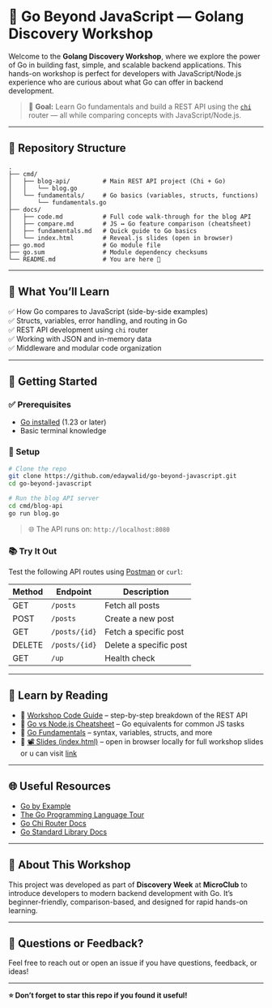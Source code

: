 # 🧠 Go Beyond JavaScript — Golang Discovery Workshop

Welcome to the **Golang Discovery Workshop**, where we explore the power of Go in building fast, simple, and scalable backend applications. This hands-on workshop is perfect for developers with JavaScript/Node.js experience who are curious about what Go can offer in backend development.

> 🎯 **Goal:** Learn Go fundamentals and build a REST API using the [`chi`](https://github.com/go-chi/chi) router — all while comparing concepts with JavaScript/Node.js.

---

## 📁 Repository Structure

```text
.
├── cmd/
│   ├── blog-api/         # Main REST API project (Chi + Go)
│   │   └── blog.go
│   └── fundamentals/     # Go basics (variables, structs, functions)
│       └── fundamentals.go
├── docs/
│   ├── code.md           # Full code walk-through for the blog API
│   ├── compare.md        # JS ↔ Go feature comparison (cheatsheet)
│   ├── fundamentals.md   # Quick guide to Go basics
│   └── index.html        # Reveal.js slides (open in browser)
├── go.mod                # Go module file
├── go.sum                # Module dependency checksums
└── README.md             # You are here 🚀
```

---

## 📌 What You’ll Learn

✅ How Go compares to JavaScript (side-by-side examples)  
✅ Structs, variables, error handling, and routing in Go  
✅ REST API development using `chi` router  
✅ Working with JSON and in-memory data  
✅ Middleware and modular code organization  

---

## 🚀 Getting Started

### ✅ Prerequisites

- [Go installed](https://go.dev/dl) (1.23 or later)
- Basic terminal knowledge

### 🔧 Setup

```bash
# Clone the repo
git clone https://github.com/edaywalid/go-beyond-javascript.git
cd go-beyond-javascript

# Run the blog API server
cd cmd/blog-api
go run blog.go
```

> 🌐 The API runs on: `http://localhost:8080`

### 📚 Try It Out

Test the following API routes using [Postman](https://www.postman.com/) or `curl`:

| Method | Endpoint        | Description            |
|--------|-----------------|------------------------|
| GET    | `/posts`        | Fetch all posts        |
| POST   | `/posts`        | Create a new post      |
| GET    | `/posts/{id}`   | Fetch a specific post  |
| DELETE | `/posts/{id}`   | Delete a specific post |
| GET    | `/up`           | Health check           |

---

## 🧠 Learn by Reading

- 📘 [Workshop Code Guide](docs/code.md) – step-by-step breakdown of the REST API
- 📘 [Go vs Node.js Cheatsheet](docs/compare.md) – Go equivalents for common JS tasks
- 📘 [Go Fundamentals](docs/fundamentals.md) – syntax, variables, structs, and more
- 📘 [📽 Slides (index.html)](docs/index.html) – open in browser locally for full workshop slides or u can visit [link](https://edaywalid.github.io/go-beyond-javascript/)

---

## 🌐 Useful Resources

- [Go by Example](https://gobyexample.com)
- [The Go Programming Language Tour](https://tour.golang.org)
- [Go Chi Router Docs](https://pkg.go.dev/github.com/go-chi/chi/v5)
- [Go Standard Library Docs](https://pkg.go.dev/std)

---

## 🙌 About This Workshop

This project was developed as part of **Discovery Week** at **MicroClub** to introduce developers to modern backend development with Go. It’s beginner-friendly, comparison-based, and designed for rapid hands-on learning.

---

## 💬 Questions or Feedback?

Feel free to reach out or open an issue if you have questions, feedback, or ideas!

---

**⭐️ Don’t forget to star this repo if you found it useful!**
